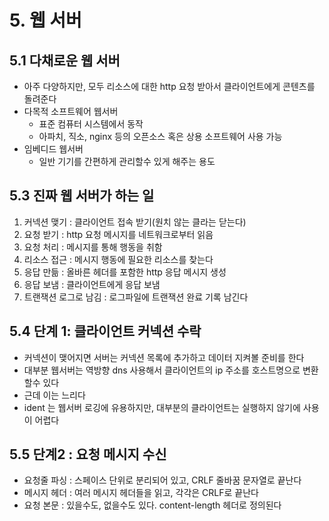 # 5. 웹 서버

## 5.1 다채로운 웹 서버
- 아주 다양하지만, 모두 리소스에 대한 http 요청 받아서 클라이언트에게 콘텐츠를 돌려준다
- 다목적 소프트웨어 웹서버
  - 표준 컴퓨터 시스템에서 동작
  - 아파치, 직소, nginx 등의 오픈소스 혹은 상용 소프트웨어 사용 가능   
- 임베디드 웹서버
  - 일반 기기를 간편하게 관리할수 있게 해주는 용도
## 5.3 진짜 웹 서버가 하는 일
1. 커넥션 맺기 : 클라이언트 접속 받기(원치 않는 클라는 닫는다)
2. 요청 받기 : http 요청 메시지를 네트워크로부터 읽음
3. 요청 처리 : 메시지를 통해 행동을 취함
4. 리소스 접근 : 메시지 행동에 필요한 리소스를 찾는다
5. 응답 만듦 : 올바른 헤더를 포함한 http 응답 메시지 생성
6. 응답 보냄 : 클라이언트에게 응답 보냄
7. 트랜잭션 로그로 남김 : 로그파일에 트랜잭션 완료 기록 남긴다

## 5.4 단계 1: 클라이언트 커넥션 수락
- 커넥션이 맺어지면 서버는 커넥션 목록에 추가하고 데이터 지켜볼 준비를 한다
- 대부분 웹서버는 역방향 dns 사용해서 클라이언트의 ip 주소를 호스트명으로 변환할수 있다
- 근데 이는 느리다
- ident 는 웹서버 로깅에 유용하지만, 대부분의 클라이언트는 실행하지 않기에 사용이 어렵다

## 5.5 단계2 : 요청 메시지 수신
- 요청줄 파싱 : 스페이스 단위로 분리되어 있고, CRLF 줄바꿈 문자열로 끝난다
- 메시지 헤더 : 여러 메시지 헤더들을 읽고, 각각은 CRLF로 끝난다
- 요청 본문 : 있을수도, 없을수도 있다. content-length 헤더로 정의된다
